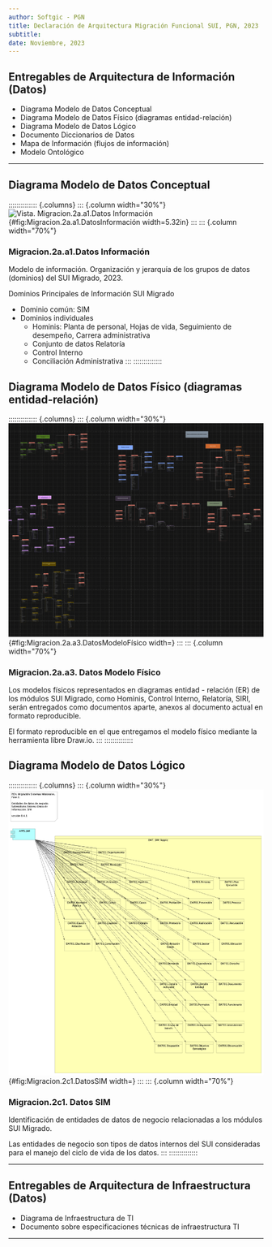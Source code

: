 ```yaml
---
author: Softgic - PGN
title: Declaración de Arquitectura Migración Funcional SUI, PGN, 2023
subtitle: 
date: Noviembre, 2023
---
```



## Entregables de Arquitectura de Información (Datos)
* Diagrama Modelo de Datos Conceptual
* Diagrama Modelo de Datos Físico (diagramas entidad-relación)
* Diagrama Modelo de Datos Lógico
* Documento Diccionarios de Datos
* Mapa de Información (flujos de información)
* Modelo Ontológico


------


## Diagrama Modelo de Datos Conceptual
:::::::::::::: {.columns}
::: {.column width="30%"}
![Vista. Migracion.2a.a1.Datos Información](images/Migracion.2a.a1.DatosInformación.png){#fig:Migracion.2a.a1.DatosInformación width=5.32in}
:::
::: {.column width="70%"}
### Migracion.2a.a1.Datos Información
Modelo de información. Organización y jerarquía de los grupos de datos (dominios) del SUI Migrado, 2023. 

Dominios Principales de Información SUI Migrado

* Dominio común: SIM
* Dominios individuales
	* Hominis: Planta de personal, Hojas de vida, Seguimiento de desempeño, Carrera administrativa
	* Conjunto de datos Relatoría
	* Control Interno
	* Conciliación Administrativa
:::
::::::::::::::


## Diagrama Modelo de Datos Físico (diagramas entidad-relación)
:::::::::::::: {.columns}
::: {.column width="30%"}
![Vista. Migracion.2a.a3. Datos Modelo Físico ](images/ER-SIU.png){#fig:Migracion.2a.a3.DatosModeloFísico width=}
:::
::: {.column width="70%"}
### Migracion.2a.a3. Datos Modelo Físico 
Los modelos físicos representados en diagramas entidad - relación (ER) de los módulos SUI Migrado, como Hominis, Control Interno, Relatoría, SIRI, serán entregados como documentos aparte, anexos al documento actual en formato reproducible.

El formato reproducible en el que entregamos el modelo físico mediante la herramienta libre Draw.io.
:::
::::::::::::::


## Diagrama Modelo de Datos Lógico
:::::::::::::: {.columns}
::: {.column width="30%"}
![Vista. Migracion.2c1. Datos SIM](images/Migracion.2c1.DatosSIM.png){#fig:Migracion.2c1.DatosSIM width=}
:::
::: {.column width="70%"}
### Migracion.2c1. Datos SIM

Identificación de entidades de datos de negocio relacionadas a los módulos SUI Migrado.

Las entidades de negocio son tipos de datos internos del SUI consideradas para el manejo del ciclo de vida de los datos.
:::
::::::::::::::

------

## Entregables de Arquitectura de Infraestructura (Datos)
*  Diagrama de Infraestructura de TI
* Documento sobre especificaciones técnicas de infraestructura TI

------
